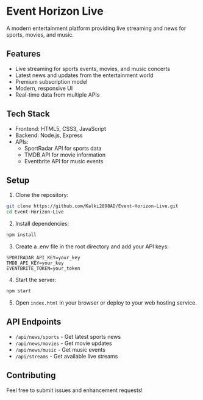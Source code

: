 # Event Horizon Live

A modern entertainment platform providing live streaming and news for sports, movies, and music.

## Features

- Live streaming for sports events, movies, and music concerts
- Latest news and updates from the entertainment world
- Premium subscription model
- Modern, responsive UI
- Real-time data from multiple APIs

## Tech Stack

- Frontend: HTML5, CSS3, JavaScript
- Backend: Node.js, Express
- APIs:
  - SportRadar API for sports data
  - TMDB API for movie information
  - Eventbrite API for music events

## Setup

1. Clone the repository:
```bash
git clone https://github.com/Kalki2898AD/Event-Horizon-Live.git
cd Event-Horizon-Live
```

2. Install dependencies:
```bash
npm install
```

3. Create a .env file in the root directory and add your API keys:
```env
SPORTRADAR_API_KEY=your_key
TMDB_API_KEY=your_key
EVENTBRITE_TOKEN=your_token
```

4. Start the server:
```bash
npm start
```

5. Open `index.html` in your browser or deploy to your web hosting service.

## API Endpoints

- `/api/news/sports` - Get latest sports news
- `/api/news/movies` - Get movie updates
- `/api/news/music` - Get music events
- `/api/streams` - Get available live streams

## Contributing

Feel free to submit issues and enhancement requests!
